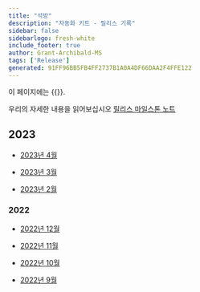 ```yaml
---
title: "석방"
description: "자동화 키트 - 릴리스 기록"
sidebar: false
sidebarlogo: fresh-white
include_footer: true
author: Grant-Archibald-MS
tags: ['Release']
generated: 91FF96BB5FB4FF2737B1A0A4DF66DAA2F4FFE122
---
```


이 페이지에는 {{<product-name>}}.

우리의 자세한 내용을 읽어보십시오 [릴리스 마일스톤 노트](/ko/releases/milestones)

## 2023

- [2023년 4월](/ko/releases/april-2023)

- [2023년 3월](/ko/releases/march-2023)

- [2023년 2월](/ko/releases/february-2023)

### 2022

- [2022년 12월](/ko/releases/december-2022)

- [2022년 11월](/ko/releases/november-2022)

- [2022년 10월](/ko/releases/october-2022)

- [2022년 9월](/ko/releases/september-2022)
